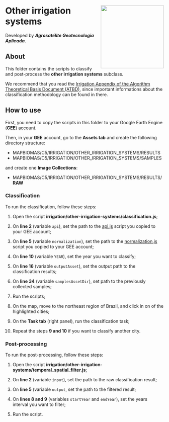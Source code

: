 <div>
    <img src='https://agrosatelite.com.br/wp-content/uploads/2019/02/logo_horizontal_negativo.png' height='auto' width='200' align='right'>
    <h1>Other irrigation systems</h1>
</div>

Developed by ***Agrosatélite Geotecnologia Aplicada***.

## About

This folder contains the scripts to classify and post-process the **other irrigation systems** subclass.

We recommend that you read the [Irrigation Appendix of the Algorithm Theoretical Basis Document (ATBD)](https://mapbiomas.org/download-dos-atbds), since important informations about the classification methodology can be found in there.

## How to use

First, you need to copy the scripts in this folder to your Google Earth Engine (**GEE**) account.

Then, in your **GEE** account, go to the **Assets tab** and create the following directory structure:

 - MAPBIOMAS/C5/IRRIGATION/OTHER_IRRIGATION_SYSTEMS/RESULTS
 - MAPBIOMAS/C5/IRRIGATION/OTHER_IRRIGATION_SYSTEMS/SAMPLES

and create one **Image Collections**:

 - MAPBIOMAS/C5/IRRIGATION/OTHER_IRRIGATION_SYSTEMS/RESULTS/**RAW**

### Classification

To run the classification, follow these steps:

1. Open the script **irrigation/other-irrigation-systems/classification.js**;

2. On **line 2** (variable `api`), set the path to the [api.js](../utils/api.js) script you copied to your GEE account;

3. On **line 5** (variable `normalization`), set the path to the [normalization.js](../utils/normalization.js) script you copied to your GEE account;

5. On **line 10** (variable `YEAR`), set the year you want to classify;

6. On **line 16** (variable `outputAsset`), set the output path to the classification results;

7. On **line 34** (variable `samplesAssetDir`), set path to the previously collected samples;

8. Run the scripts;

9. On the map, move to the northeast region of Brazil, and click in on of the highlighted cities;

10. On the **Task tab** (right panel), run the classification task;

11. Repeat the steps **9 and 10** if you want to classify another city.

### Post-processing

To run the post-processing, follow these steps:

1. Open the script **irrigation/other-irrigation-systems/temporal_spatial_filter.js**;

2. On **line 2** (variable `input`), set the path to the raw classification result;

3. On **line 5** (variable `output`, set the path to the filtered result;

4. On **lines 8 and 9** (variables `startYear` and `endYear`), set the years interval you want to filter;

5. Run the script.
